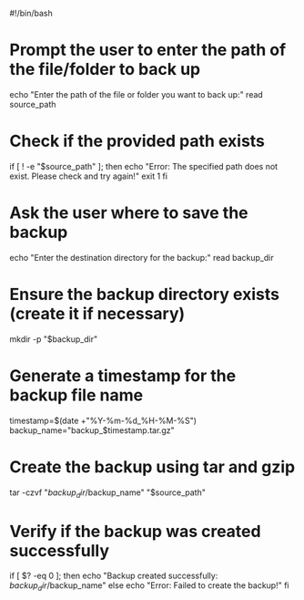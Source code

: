 #!/bin/bash

# Prompt the user to enter the path of the file/folder to back up
echo "Enter the path of the file or folder you want to back up:"
read source_path

# Check if the provided path exists
if [ ! -e "$source_path" ]; then
    echo "Error: The specified path does not exist. Please check and try again!"
    exit 1
fi

# Ask the user where to save the backup
echo "Enter the destination directory for the backup:"
read backup_dir

# Ensure the backup directory exists (create it if necessary)
mkdir -p "$backup_dir"

# Generate a timestamp for the backup file name
timestamp=$(date +"%Y-%m-%d_%H-%M-%S")
backup_name="backup_$timestamp.tar.gz"

# Create the backup using tar and gzip
tar -czvf "$backup_dir/$backup_name" "$source_path"

# Verify if the backup was created successfully
if [ $? -eq 0 ]; then
    echo "Backup created successfully: $backup_dir/$backup_name"
else
    echo "Error: Failed to create the backup!"
fi

